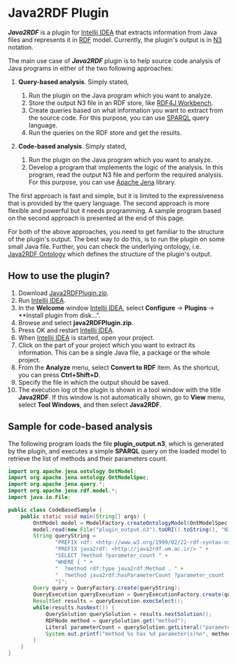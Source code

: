 # Java2RDF Plugin
***Java2RDF*** is a plugin for [Intellij IDEA](https://www.jetbrains.com/idea/) that extracts information from Java files and represents it in [RDF](https://www.w3.org/RDF/) model. Currently, the plugin's output is in [N3](https://www.w3.org/TeamSubmission/n3/) notation.

The main use case of ***Java2RDF*** plugin is to help source code analysis of Java programs in either of the two following approaches:
1. **Query-based analysis**. Simply stated, 
   1. Run the plugin on the Java program which you want to analyze.
   1. Store the output N3 file in an RDF store, like [RDF4J Workbench](http://docs.rdf4j.org/server-workbench-console/).
   1. Create queries based on what information you want to extract from the source code. For this purpose, you can use [SPARQL](https://www.w3.org/TR/rdf-sparql-query/) query language.
   1. Run the queries on the RDF store and get the results.
   
1. **Code-based analysis**. Simply stated, 
   1. Run the plugin on the Java program which you want to analyze.
   1. Develop a program that implements the logic of the analysis. In this program, read the output N3 file and perform the required analysis. For this purpose, you can use [Apache Jena](https://jena.apache.org/) library.
   
The first approach is fast and simple, but it is limited to the expressiveness that is provided by the query language. The second approach is more flexible and powerful but it needs programming. A sample program based on the second approach is presented at the end of this page.

For both of the above approaches, you need to get familiar to the structure of the plugin's output. The best way to do this, is to run the plugin on some small Java file. Further, you can check the underlying ontology, i.e. [Java2RDF Ontology](https://github.com/samadpaydar/Java2RDFPlugin/blob/master/Ontology/java2rdf.owl) which defines the structure of the plugin's output. 


## How to use the plugin?
1. Download [Java2RDFPlugin.zip](https://github.com/samadpaydar/Java2RDFPlugin/blob/master/Java2RDFPlugin.zip).
1. Run [Intellij IDEA](https://www.jetbrains.com/idea/).
1. In the **Welcome** window [Intellij IDEA](https://www.jetbrains.com/idea/), select **Configure** -> **Plugins** -> **Install plugin from disk...".
1. Browse and select **java2RDFPlugin.zip**.
1. Press OK and restart [Intellij IDEA](https://www.jetbrains.com/idea/).
1. When [Intellij IDEA](https://www.jetbrains.com/idea/) is started, open your project.
1. Click on the part of your project which you want to extract its information. This can be a single Java file, a package or the whole project.
1. From the **Analyze** menu, select **Convert to RDF** item. As the shortcut, you can press **Ctrl+Shift+D**.
1. Specify the file in which the output should be saved.
1. The execution log ot the plugin is shown in a tool window with the title **Java2RDF**. If this window is not automatically shown, go to **View** menu, select **Tool Windows**, and then select **Java2RDF**.

## Sample for code-based analysis
The following program loads the file **plugin_output.n3**, which is generated by the plugin, and executes a simple **SPARQL** query on the loaded model to retrieve the list of methods and their parameters count.

```java
import org.apache.jena.ontology.OntModel;
import org.apache.jena.ontology.OntModelSpec;
import org.apache.jena.query.*;
import org.apache.jena.rdf.model.*;
import java.io.File;

public class CodeBasedSample {
    public static void main(String[] args) {
        OntModel model = ModelFactory.createOntologyModel(OntModelSpec.RDFS_MEM);
        model.read(new File("plugin_output.n3").toURI().toString(), "N3");
        String queryString =
               "PREFIX rdf: <http://www.w3.org/1999/02/22-rdf-syntax-ns#> " +
               "PREFIX java2rdf: <http://java2rdf.um.ac.ir/> " +
               "SELECT ?method ?parameter_count " +
               "WHERE { " +
               "  ?method rdf:type java2rdf:Method . " +
               "  ?method java2rdf:hasParameterCount ?parameter_count . " +
               "}";
        Query query = QueryFactory.create(queryString);
        QueryExecution queryExecution = QueryExecutionFactory.create(query, model);
        ResultSet results = queryExecution.execSelect();
        while(results.hasNext()) {
            QuerySolution querySolution = results.nextSolution();
            RDFNode method = querySolution.get("method");
            Literal parameterCount = querySolution.getLiteral("parameter_count");
            System.out.printf("method %s has %d parameter(s)%n", method, parameterCount.getInt());
        }
    }
}

```


